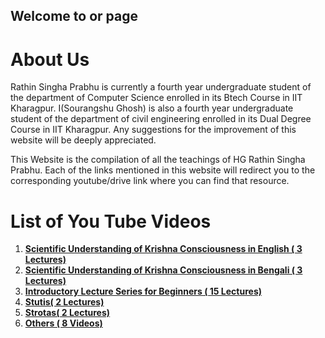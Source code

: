 ## Welcome to or page

# **About Us**

Rathin Singha Prabhu is currently a fourth year undergraduate student of the department of Computer Science enrolled in its Btech Course in IIT Kharagpur. I(Sourangshu Ghosh) is also a fourth year undergraduate student of the department of civil engineering enrolled in its Dual Degree Course in IIT Kharagpur. Any suggestions for the improvement of this website will be deeply appreciated.

This Website is the compilation of all the teachings of HG Rathin Singha Prabhu. Each of the links mentioned in this website will redirect you to the corresponding youtube/drive link where you can find that resource.

# **List of You Tube Videos**

1. **[Scientific Understanding of Krishna Consciousness in English ( 3 Lectures)](https://ChaitanyaMahaprabhu.github.io/English_Lecures)**
2. **[Scientific Understanding of Krishna Consciousness in Bengali ( 3 Lectures)](https://ChaitanyaMahaprabhu.github.io/Bengali_Lectures)**
3. **[Introductory Lecture Series for Beginners ( 15 Lectures)](https://ChaitanyaMahaprabhu.github.io/Begineer_Lecures)**
4. **[Stutis( 2 Lectures)](https://ChaitanyaMahaprabhu.github.io/Stutis)**
5. **[Strotas( 2 Lectures)](https://ChaitanyaMahaprabhu.github.io/Strotas)**
6. **[Others ( 8 Videos)](https://ChaitanyaMahaprabhu.github.io/Others)**
